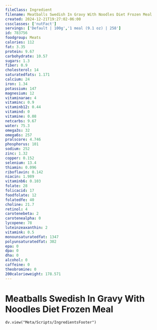 ```yaml
---
fileClass: Ingredient
filename: Meatballs Swedish In Gravy With Noodles Diet Frozen Meal
created: 2024-12-21T19:27:02-06:00
cssclasses: ['nutFact']
servings: ['Default | 100g','1 meal (9.1 oz) | 258']
id: 783756
foodgroup: Meats
calories: 112
fat: 3.35
protein: 9.67
carbohydrate: 10.57
sugars: 1.3
fiber: 0.9
cholesterol: 14
saturatedfats: 1.171
calcium: 24
iron: 1.34
potassium: 147
magnesium: 12
vitaminarae: 4
vitaminc: 0.9
vitaminb12: 0.44
vitamind: 0
vitamine: 0.08
netcarbs: 9.67
water: 75.3
omega3s: 32
omega6s: 257
pralscore: 4.746
phosphorus: 101
sodium: 252
zinc: 1.32
copper: 0.152
selenium: 13.4
thiamin: 0.096
riboflavin: 0.142
niacin: 1.989
vitaminb6: 0.103
folate: 28
folicacid: 17
foodfolate: 12
folatedfe: 40
choline: 21.7
retinol: 4
carotenebeta: 2
carotenealpha: 0
lycopene: 78
luteinzeaxanthin: 2
vitamink: 0.5
monounsaturatedfat: 1347
polyunsaturatedfat: 302
epa: 0
dpa: 0
dha: 0
alcohol: 0
caffeine: 0
theobromine: 0
200calorieweight: 178.571
---
```


# Meatballs Swedish In Gravy With Noodles Diet Frozen Meal

```dataviewjs
dv.view("Meta/Scripts/IngredientsFooter")
```